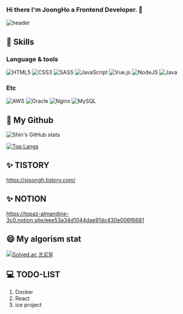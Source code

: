 ### Hi there I'm JoongHo a Frontend Developer. 👋

<!--
**sjoongh/sjoongh** is a ✨ _special_ ✨ repository because its `README.md` (this file) appears on your GitHub profile.

Here are some ideas to get you started:

- 🔭 I’m currently working on ...
- 🌱 I’m currently learning ...
- 👯 I’m looking to collaborate on ...
- 🤔 I’m looking for help with ...
- 💬 Ask me about ...
- 📫 How to reach me: ...
- 😄 Pronouns: ...
- ⚡ Fun fact: 
-->
![header](https://capsule-render.vercel.app/api?type=slice&color=auto&height=300&section=header&text=JoongHoShin&fontSize=90)

## 🎯 Skills
### Language & tools
![HTML5](https://img.shields.io/badge/html5-%23E34F26.svg?style=for-the-badge&logo=html5&logoColor=white)
![CSS3](https://img.shields.io/badge/css3-%231572B6.svg?style=for-the-badge&logo=css3&logoColor=white)
![SASS](https://img.shields.io/badge/SASS-hotpink.svg?style=for-the-badge&logo=SASS&logoColor=white)
![JavaScript](https://img.shields.io/badge/javascript-%23323330.svg?style=for-the-badge&logo=javascript&logoColor=%23F7DF1E)
![Vue.js](https://img.shields.io/badge/vuejs-%2335495e.svg?style=for-the-badge&logo=vuedotjs&logoColor=%234FC08D)
![NodeJS](https://img.shields.io/badge/node.js-6DA55F?style=for-the-badge&logo=node.js&logoColor=white)
![Java](https://img.shields.io/badge/java-%23ED8B00.svg?style=for-the-badge&logo=java&logoColor=white)

### Etc
![AWS](https://img.shields.io/badge/AWS-%23FF9900.svg?style=for-the-badge&logo=amazon-aws&logoColor=white)
![Oracle](https://img.shields.io/badge/Oracle-F80000?style=for-the-badge&logo=oracle&logoColor=white)
![Nginx](https://img.shields.io/badge/nginx-%23009639.svg?style=for-the-badge&logo=nginx&logoColor=white)
![MySQL](https://img.shields.io/badge/mysql-%2300f.svg?style=for-the-badge&logo=mysql&logoColor=white)


## 🌱 My Github
![Shin's GitHub stats](https://github-readme-stats.vercel.app/api?username=sjoongh&count_private=true)

[![Top Langs](https://github-readme-stats.vercel.app/api/top-langs/?username=sjoongh&langs_count=10&layout=compact&theme=white)](https://github.com/sjoongh/sjoongh)

## ✨ TISTORY
https://sjoongh.tistory.com/

## ✨ NOTION
https://topaz-almandine-3c0.notion.site/eee53a34d1044dae91dc430e006f6681

## 😄 My algorism stat
[![Solved.ac
프로필](http://mazassumnida.wtf/api/v2/generate_badge?boj=az45687)](https://solved.ac/az45687)


## 💻 TODO-LIST
1. Docker
2. React
3. ice project
